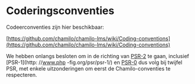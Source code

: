 # Coderingsconventies

Codeerconventies zijn hier beschikbaar:

[https://github.com/chamilo/chamilo-lms/wiki/Coding-conventions](https://github.com/chamilo/chamilo-lms/wiki/Coding-conventions)

We hebben onlangs besloten om in de richting van [PSR-2](http://www.php-fig.org/psr/psr-2/) te gaan, inclusief [PSR-1](http: //www.php -fig.org/psr/psr-1/) en [PSR-0](http://www.php-fig.org/psr/psr-0/) dus volg bij twijfel PSR, met enkele uitzonderingen om eerst de Chamilo-conventies te respecteren.


